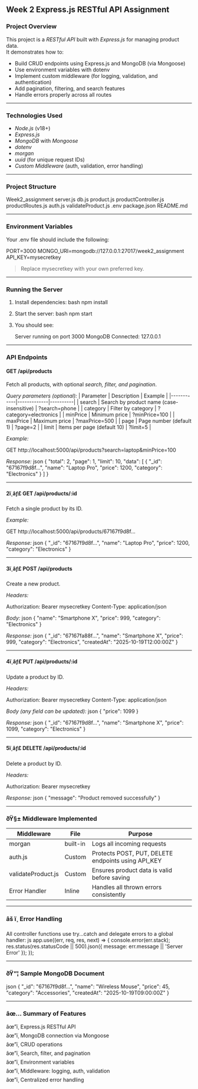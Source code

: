 ## Week 2  Express.js RESTful API Assignment

###  Project Overview
This project is a *RESTful API* built with *Express.js* for managing product data.  
It demonstrates how to:
- Build CRUD endpoints using Express.js and MongoDB (via Mongoose)
- Use environment variables with dotenv
- Implement custom middleware (for logging, validation, and authentication)
- Add pagination, filtering, and search features
- Handle errors properly across all routes

---

###  Technologies Used
- *Node.js* (v18+)
- *Express.js*
- *MongoDB* with *Mongoose*
- *dotenv*
- *morgan*
- *uuid* (for unique request IDs)
- *Custom Middleware* (auth, validation, error handling)

---

###  Project Structure

 Week2_assignment
  server.js
  db.js
  product.js
  productController.js
  productRoutes.js
  auth.js
  validateProduct.js
  .env
  package.json
  README.md


---

###  Environment Variables
Your .env file should include the following:


PORT=3000
MONGO_URI=mongodb://127.0.0.1:27017/week2_assignment
API_KEY=mysecretkey


> Replace mysecretkey with your own preferred key.

---

###  Running the Server

1. Install dependencies:
   bash
   npm install
   

2. Start the server:
   bash
   npm start
   

3. You should see:
   
   Server running on port 3000
   MongoDB Connected: 127.0.0.1
   

---

###   API Endpoints

####  GET /api/products
Fetch all products, with optional *search, filter, and pagination*.

*Query parameters (optional):*
| Parameter | Description | Example |
|------------|-------------|----------|
| search | Search by product name (case-insensitive) | ?search=phone |
| category | Filter by category | ?category=electronics |
| minPrice | Minimum price | ?minPrice=100 |
| maxPrice | Maximum price | ?maxPrice=500 |
| page | Page number (default 1) | ?page=2 |
| limit | Items per page (default 10) | ?limit=5 |

*Example:*

GET http://localhost:5000/api/products?search=laptop&minPrice=100


*Response:*
json
{
  "total": 2,
  "page": 1,
  "limit": 10,
  "data": [
    {
      "_id": "67167f9d8f...",
      "name": "Laptop Pro",
      "price": 1200,
      "category": "Electronics"
    }
  ]
}


---

#### 2ï¸âƒ£ GET /api/products/:id
Fetch a single product by its ID.

*Example:*

GET http://localhost:5000/api/products/67167f9d8f...


*Response:*
json
{
  "_id": "67167f9d8f...",
  "name": "Laptop Pro",
  "price": 1200,
  "category": "Electronics"
}


---

#### 3ï¸âƒ£ POST /api/products
Create a new product.

*Headers:*

Authorization: Bearer mysecretkey
Content-Type: application/json


*Body:*
json
{
  "name": "Smartphone X",
  "price": 999,
  "category": "Electronics"
}


*Response:*
json
{
  "_id": "67167fa88f...",
  "name": "Smartphone X",
  "price": 999,
  "category": "Electronics",
  "createdAt": "2025-10-19T12:00:00Z"
}


---

#### 4ï¸âƒ£ PUT /api/products/:id
Update a product by ID.

*Headers:*

Authorization: Bearer mysecretkey
Content-Type: application/json


*Body (any field can be updated):*
json
{
  "price": 1099
}


*Response:*
json
{
  "_id": "67167f9d8f...",
  "name": "Smartphone X",
  "price": 1099,
  "category": "Electronics"
}


---

#### 5ï¸âƒ£ DELETE /api/products/:id
Delete a product by ID.

*Headers:*

Authorization: Bearer mysecretkey


*Response:*
json
{
  "message": "Product removed successfully"
}


---

### ðŸ§± Middleware Implemented
| Middleware | File | Purpose |
|-------------|------|----------|
| morgan | built-in | Logs all incoming requests |
| auth.js | Custom | Protects POST, PUT, DELETE endpoints using API_KEY |
| validateProduct.js | Custom | Ensures product data is valid before saving |
| Error Handler | Inline | Handles all thrown errors consistently |

---

### âš ï¸ Error Handling
All controller functions use try...catch and delegate errors to a global handler:
js
app.use((err, req, res, next) => {
  console.error(err.stack);
  res.status(res.statusCode || 500).json({
    message: err.message || 'Server Error'
  });
});


---

### ðŸ“¦ Sample MongoDB Document
json
{
  "_id": "67167f9d8f...",
  "name": "Wireless Mouse",
  "price": 45,
  "category": "Accessories",
  "createdAt": "2025-10-19T09:00:00Z"
}


---

### âœ… Summary of Features
âœ”ï¸ Express.js RESTful API  
âœ”ï¸ MongoDB connection via Mongoose  
âœ”ï¸ CRUD operations  
âœ”ï¸ Search, filter, and pagination  
âœ”ï¸ Environment variables  
âœ”ï¸ Middleware: logging, auth, validation  
âœ”ï¸ Centralized error handling
